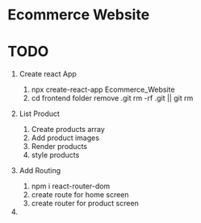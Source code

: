 # Ecommerce Website

# TODO

1. Create react App

   1. npx create-react-app Ecommerce_Website
   2. cd frontend folder remove .git
      rm -rf .git || git rm

2. List Product

   1. Create products array
   2. Add product images
   3. Render products
   4. style products

3. Add Routing

   1. npm i react-router-dom
   2. create route for home screen
   3. create router for product screen

4.
